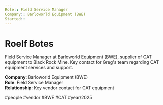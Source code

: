 ```yaml
---
Role:: Field Service Manager
Company:: Barloworld Equipment (BWE)
Started::
---
```


# Roelf Botes

Field Service Manager at Barloworld Equipment (BWE), supplier of CAT equipment to Black Rock Mine. Key contact for Greg's team regarding CAT equipment services and support.

**Company**: Barloworld Equipment (BWE)  
**Role**: Field Service Manager  
**Relationship**: Key vendor contact for CAT equipment

#people #vendor #BWE #CAT #year/2025